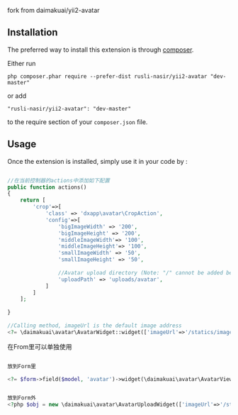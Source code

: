 fork from daimakuai/yii2-avatar

Installation
------------

The preferred way to install this extension is through [composer](http://getcomposer.org/download/).

Either run

```
php composer.phar require --prefer-dist rusli-nasir/yii2-avatar "dev-master"
```

or add

```
"rusli-nasir/yii2-avatar": "dev-master"
```

to the require section of your `composer.json` file.


Usage
-----

Once the extension is installed, simply use it in your code by  :

```php

//在当前控制器的actions中添加如下配置
public function actions()
{
    return [
        'crop'=>[
            'class' => 'dxapp\avatar\CropAction',
            'config'=>[
                'bigImageWidth' => '200',     
                'bigImageHeight' => '200',    
                'middleImageWidth'=> '100',   
                'middleImageHeight'=> '100',  
                'smallImageWidth' => '50',    
                'smallImageHeight' => '50',   
                
                //Avatar upload directory (Note: "/" cannot be added before the directory)
                'uploadPath' => 'uploads/avatar',
            ]
        ]
    ]; 
    
}
 
//Calling method, imageUrl is the default image address
<?= \daimakuai\avatar\AvatarWidget::widget(['imageUrl'=>'/statics/images/avatar/avatar.jpg']); ?>
```
在From里可以单独使用
```php

放到Form里

<?= $form->field($model, 'avatar')->widget(\daimakuai\avatar\AvatarViewWidget::className()) ?>


放到Form外
<?php $obj = new \daimakuai\avatar\AvatarUploadWidget(['imageUrl'=>'/statics/images/avatar/avatar.jpg']);echo $obj->setFooter(); ?>

```
